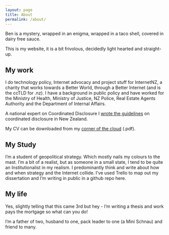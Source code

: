 ```yaml
---
layout: page
title: About
permalink: /about/
---
```


Ben is a mystery, wrapped in an enigma, wrapped in a taco shell, covered in dairy free sauce.

This is my website, it is a bit frivolous, decidedly light hearted and straight-up.

## My work
I do technology policy, Internet advocacy and project stuff for InternetNZ, a charity that works towards a Better World, through a Better Internet (and is the ccTLD for .nz). I have a background in public policy and have worked for the Ministry of Health, Ministry of Justice, NZ Police, Real Estate Agents Authority and the Department of Internal Affairs. 

A national expert on Coordinated Disclosure I [wrote the guidelines](http://nzitf.org.nz/coordinated-disclosure/) on coordinated disclosure in New Zealand. 

My CV can be downloaded from my [corner of the cloud](https://1drv.ms/b/s!AkVbtqr8BZDSlvNKgSzWVgJEvw1NVQ) (.pdf).

## My Study
I’m a student of geopolitical strategy. Which mostly nails my colours to the mast. I’m a bit of a realist, but as someone in a small state, I tend to be quite an Institutionalist in my realism. I predominantly think and write about how and when strategy and the Internet collide. I’ve used Trello to map out my dissertation and I’m writing in public in a github repo here.

## My life
Yes, slightly telling that this came 3rd but hey - I’m writing a thesis and work pays the mortgage so what can you do!

I’m a father of two, husband to one, pack leader to one (a Mini Schnau) and friend to many.

